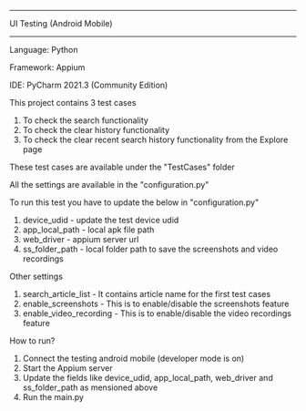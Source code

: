 *****************************************************************

UI Testing (Android Mobile)

*****************************************************************

Language: Python

Framework: Appium 

IDE: PyCharm 2021.3 (Community Edition)

This project contains 3 test cases

1. To check the search functionality
2. To check the clear history functionality
3. To check the clear recent search history functionality from the Explore page

These test cases are available under the "TestCases" folder

All the settings are available in the "configuration.py"

To run this test you have to update the below in "configuration.py"

1. device_udid - update the test device udid
2. app_local_path - local apk file path
3. web_driver - appium server url
4. ss_folder_path - local folder path to save the screenshots and video recordings

Other settings

1. search_article_list -  It contains article name for the first test cases
2. enable_screenshots - This is to enable/disable the screenshots feature
3. enable_video_recording - This is to enable/disable the video recordings feature

How to run?

1. Connect the testing android mobile (developer mode is on)
2. Start the Appium server
3. Update the fields like device_udid, app_local_path, web_driver and ss_folder_path as mensioned above
4. Run the main.py 
